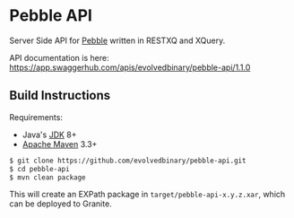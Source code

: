 # Pebble API
Server Side API for [Pebble](https://github.com/evolvedbinary/pebble) written in RESTXQ and XQuery.

API documentation is here: https://app.swaggerhub.com/apis/evolvedbinary/pebble-api/1.1.0

## Build Instructions

Requirements:
* Java's [JDK](https://openjdk.java.net/install/) 8+
* [Apache Maven](https://maven.apache.org/) 3.3+

```bash
$ git clone https://github.com/evolvedbinary/pebble-api.git
$ cd pebble-api
$ mvn clean package
```

This will create an EXPath package in `target/pebble-api-x.y.z.xar`, which can be deployed to Granite. 
